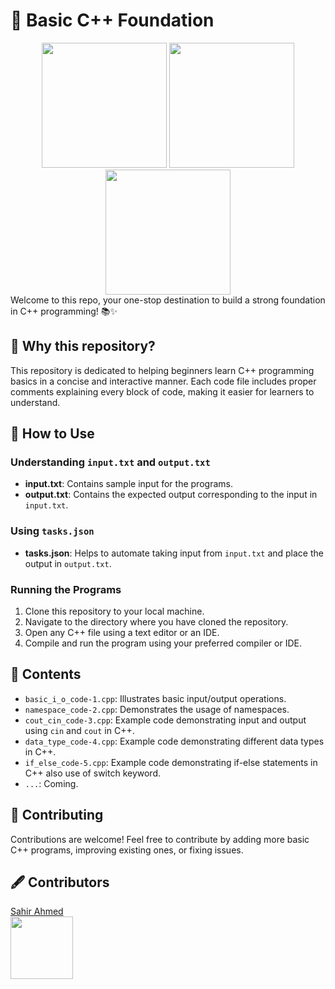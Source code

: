 # 🚀 Basic C++ Foundation
<div align="center">
  <img src="https://user-images.githubusercontent.com/74038190/213866269-5d00981c-7c98-46d7-8a8e-16f462f15227.gif" width="200" />
  <img src="https://user-images.githubusercontent.com/74038190/213866269-5d00981c-7c98-46d7-8a8e-16f462f15227.gif" width="200" />
  <img src="https://user-images.githubusercontent.com/74038190/213866269-5d00981c-7c98-46d7-8a8e-16f462f15227.gif" width="200" />
</div>
Welcome to this repo, your one-stop destination to build a strong foundation in C++ programming! 📚✨

## 🤔 Why this repository?

This repository is dedicated to helping beginners learn C++ programming basics in a concise and interactive manner. Each code file includes proper comments explaining every block of code, making it easier for learners to understand.

## 📝 How to Use

### Understanding `input.txt` and `output.txt`

- **input.txt**: Contains sample input for the programs.
- **output.txt**: Contains the expected output corresponding to the input in `input.txt`.

### Using `tasks.json`

- **tasks.json**: Helps to automate taking input from `input.txt` and place the output in `output.txt`.

### Running the Programs

1. Clone this repository to your local machine.
2. Navigate to the directory where you have cloned the repository.
3. Open any C++ file using a text editor or an IDE.
4. Compile and run the program using your preferred compiler or IDE.

## 📂 Contents

- `basic_i_o_code-1.cpp`: Illustrates basic input/output operations.
- `namespace_code-2.cpp`: Demonstrates the usage of namespaces.
- `cout_cin_code-3.cpp`: Example code demonstrating input and output using `cin` and `cout` in C++.
- `data_type_code-4.cpp`: Example code demonstrating different data types in C++.
- `if_else_code-5.cpp`: Example code demonstrating if-else statements in C++ also use of switch keyword.
- `...`: Coming.

## 🤝 Contributing

Contributions are welcome! Feel free to contribute by adding more basic C++ programs, improving existing ones, or fixing issues.

## 🖋 Contributors

[Sahir Ahmed](https://www.linkedin.com/in/sahir-ahmed/)  
<a href="https://www.linkedin.com/in/sahir-ahmed/">
  <img src="https://user-images.githubusercontent.com/74038190/235294012-0a55e343-37ad-4b0f-924f-c8431d9d2483.gif" width="100" />
</a>


